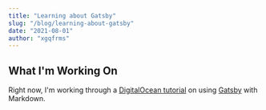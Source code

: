 ```yaml
---
title: "Learning about Gatsby"
slug: "/blog/learning-about-gatsby"
date: "2021-08-01"
author: "xgqfrms" 
---
```


## What I'm Working On

Right now, I'm working through a [DigitalOcean tutorial](https://www.digitalocean.com/community/tutorials) on using [Gatsby](https://www.gatsbyjs.com/) with Markdown.


<!-- http://localhost:8000/blog/learning-about-gatsby -->

<!-- 


https://www.gatsbyjs.com/starters/?c=Markdown

https://www.gatsbyjs.com/starters/gatsbyjs/gatsby-starter-blog/

https://github.com/gatsbyjs/gatsby-starter-blog

https://gatsbystarterblogsource.gatsbyjs.io/


```sh
$ npx gatsby new gatsby-starter-blog https://github.com/gatsbyjs/gatsby-starter-blog

```

https://www.gatsbyjs.com/docs/adding-a-list-of-markdown-blog-posts/

https://www.gatsbyjs.com/tutorial/seo-and-social-sharing-cards-tutorial/

https://www.gatsbyjs.com/plugins/gatsby-plugin-react-helmet/


> template

https://github.com/gatsbyjs/gatsby-starter-default

https://gatsbystarterdefaultsource.gatsbyjs.io/



 -->

<!-- 

https://www.digitalocean.com/community/tutorials/how-to-generate-pages-from-markdown-in-gatsby


https://www.gatsbyjs.com/plugins/gatsby-source-filesystem/

https://www.gatsbyjs.com/plugins/gatsby-transformer-remark/

https://www.gatsbyjs.com/docs/reference/routing/file-system-route-api/

https://www.gatsbyjs.com/docs/how-to/querying-data/page-query/


https://www.digitalocean.com/community/tutorials/understanding-queries-in-graphql

https://www.digitalocean.com/community/tutorials/how-to-boost-seo-using-gatsby-s-seo-component-and-gatsby-react-helmet


https://www.digitalocean.com/community/tutorials/gatsbyjs-gatsby-link



https://www.digitalocean.com/community/tutorial_series/how-to-create-static-web-sites-with-gatsby-js


Browse Series: 9 articles
1/9 How To Set Up Your First Gatsby Website
2/9 How To Deploy a Gatsby Application to DigitalOcean App Platform
3/9 How To Boost SEO Using Gatsby's SEO Component and Gatsby React Helmet
4/9 How To Use WordPress Content with a Gatsby.js Application
5/9 How To Convert a Gatsby Site to a Progressive Web App
6/9 How To Generate Pages from Markdown in Gatsby
7/9 How To Create a Custom Source Plugin in Gatsby
8/9 How To Use Themes in Gatsby
9/9 How To Use Static Files in Gatsby



https://yaml.org/

old createPages AP

https://www.gatsbyjs.com/docs/tutorial/part-seven/


 -->
